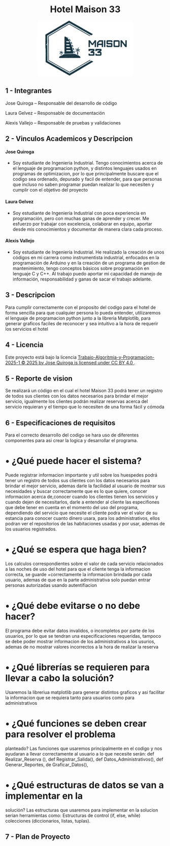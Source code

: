 <div align="center">
  <h1>Hotel Maison 33</h1>
</div>
<div align="center">
  <img src="Logo Hotel.jpg" alt="Logo del Hotel" width="300">
</div>


## 1 - Integrantes

Jose Quiroga – Responsable del desarrollo de código

Laura Gelvez – Responsable de documentación

Alexis Vallejo – Responsable de pruebas y validaciones

## 2 - Vinculos Academicos y Descripcion

#### Jose Quiroga
- Soy estudiante de Ingenieria Industrial. Tengo conocimientos acerca de el lenguaje de programacion python, y distintos lenguajes usados en programas de optimizacion, por lo que principalmente buscare que el codigo sea ordenado, depurado y facil de entender, para que personas que incluso no saben programar puedan realizar lo que necesiten y cumplir con el objetivo del proyecto 

#### Laura Gelvez
- Soy estudiante de Ingeniería Industrial con poca experiencia en programación, pero con muchas ganas de aprender y crecer. Me esfuerzo por trabajar con excelencia, colaborar en equipo, aportar desde mis conocimientos y documentar de manera clara cada proceso.

#### Alexis Vallejo
- Soy estudiante de Ingeniería Industrial. He realizado la creación de unos códigos en mi carrera como instrumentista industrial, enfocados en la programación de Arduino y en la creación de un programa de gestion de mantenimiento, tengo conceptos básicos sobre programación en lenguaje C y C++. Al trabajo puedo aportar mi capacidad de manejo de información, responsabilidad y ganas de sacar el trabajo adelante.

## 3 - Descripcion 
Para cumplir correctamente con el proposito del codigo para el hotel de forma sencilla para que cualquier persona lo pueda entender, utilizaremos el lenguaje de programacion python junto a la libreria Matplotlib, para generar graficos faciles de reconocer y sea intuitivo a la hora de requerir los servicios el hotel 

## 4 - Licencia 
Este proyecto está bajo la licencia [ Trabajo-Algoritmia-y-Programacion-2025-1 © 2025 by Jose Quiroga is licensed under CC BY 4.0 ](https://creativecommons.org/licenses/by/4.0/).

## 5 - Reporte de vision 
Se realizará un código en el cual el hotel Maison 33 podrá tener un registro de todos sus clientes con los datos necesarios para brindar el mejor servicio, igualmente los clientes podrán realizar reservas acerca del servicio requieran y el tiempo que lo necesiten de una forma fácil y cómoda

## 6 - Especificaciones de requisitos
Para el correcto desarrollo del codigo se hara uso de diferentes componentes para asi crear la logica y desarrollar el programa.

# • ¿Qué puede hacer el sistema? 
Puede registrar informacion importante y util sobre los huespedes podrá tener un registro de todos sus clientes con los datos necesarios para brindar el mejor servicio, ademas darle la facilidad al usuario de mostrar sus necesidades y buscar correctamente que es lo que quiere, conocer informacion acerca de,conocer cuando los clientes tienen los servicios y cuando dejen de necesitarlos, darle a entender al cliente las especifiones que debe tener en cuenta en el momento del uso del programa, dependiendo del servicio que necesite el cliente podra ver el valor de su estancia para conocer cuanto dinero usara, para los administrativos, ellos podran ver el repositorios de las habitaciones usadas y por usar, ademas de los usuarios registrados.

# • ¿Qué se espera que haga bien? 
Los calculos correspondientes sobre el valor de cada servicio relacionados a las noches de uso del hotel para que el cliente tenga la informacion correcta, se guarde +correctamente la informacion brindada por cada usuario, ademas de que en la parte administrativa solo puedan entrar personas autorizadas usando autentifiacion 

# • ¿Qué debe evitarse o no debe hacer? 
El programa debe evitar datos invalidos, o incompletos por parte de los usuarios, por lo que se tendran una especificaciones requeridas, tampoco se debe poder mostrar informacion de los administrativos a los usurios, ademas de no mostrar valores incorrectos a la hora de realizar la reserva

# • ¿Qué librerías se requieren para llevar a cabo la solución? 
Usaremos la libreriua matplotlib para generar distintos graficos y asi facilitar la informacion que se requiera tanto para usuarios como para administrativos

# • ¿Qué funciones se deben crear para resolver el problema 
planteado? 
Las funciones que usaremos principalmente en el codigo y nos ayudaran a llevar correctamente al usuario a lo que necesite serán:
def Realizar_Reserva (), def Registrar_Salida(), def Datos_Administrativos(), def Generar_Reportes, de Graficar_Datos(), 

# • ¿Qué estructuras de datos se van a implementar en la 
solución? 
Las estructuras que usaremos para implementar en la solucion serian herramientas como:
Estructuras de control (if, else, while) 
colecciones (diccionarios, listas, tuplas).

## 7 - Plan de Proyecto


